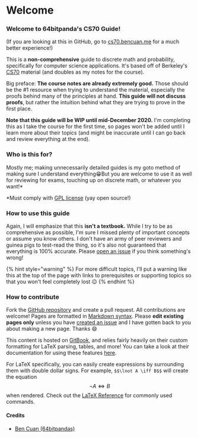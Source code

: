 # Welcome

### Welcome to 64bitpanda's CS70 Guide!

\(If you are looking at this in GitHub, go to [cs70.bencuan.me](https://cs70.bencuan.me) for a much better experience!\)

This is a **non-comprehensive** guide to discrete math and probability, specifically for computer science applications. It's based off of Berkeley's [CS70](https://www.eecs70.org/) material \(and doubles as my notes for the course\). 

Big preface: **The course notes are already extremely good.** Those should be the \#1 resource when trying to understand the material, especially the proofs behind many of the principles at hand. **This guide will not discuss proofs**, but rather the intuition behind what they are trying to prove in the first place.

**Note that this guide will be WIP until mid-December 2020.** I'm completing this as I take the course for the first time, so pages won't be added until I learn more about their topics \(and might be inaccurate until I can go back and review everything at the end\).

### Who is this for?

Mostly me; making unnecessarily detailed guides is my goto method of making sure I understand everything😁But you are welcome to use it as well for reviewing for exams, touching up on discrete math, or whatever you want!\*

\*Must comply with [GPL license](https://github.com/64bitpandas/cs70-notes/blob/master/LICENSE) \(yay open source!\)

### How to use this guide

Again, I will emphasize that this **isn't a textbook.** While I try to be as comprehensive as possible, I'm sure I missed plenty of important concepts or assume you know others. I don't have an army of peer reviewers and guinea pigs to test-read the thing, so it's also not guaranteed that everything is 100% accurate. Please [open an issue](https://github.com/64bitpandas/cs61b-notes/issues) if you think something's wrong!

{% hint style="warning" %}
For more difficult topics, I'll put a warning like this at the top of the page with links to prerequisites or supporting topics so that you won't feel completely lost 😉
{% endhint %}

### How to contribute

Fork the [GitHub repository](https://github.com/64bitpandas/cs61b-notes) and create a pull request. All contributions are welcome! Pages are formatted in [Markdown syntax](https://docs.gitbook.com/editing-content/markdown). Please **edit existing pages only** unless you have [created an issue](https://github.com/64bitpandas/cs61b-notes/issues) and I have gotten back to you about making a new page. Thanks 😄

This content is hosted on [GitBook](https://gitbook.com), and relies fairly heavily on their custom formatting for LaTeX parsing, tables, and more! You can take a look at their documentation for using these features [here](https://docs.gitbook.com/editing-content/markdown).

For LaTeX specifically, you can easily create expressions by surrounding them with double dollar signs. For example, `$$\lnot A \iff B$$` will create the equation $$\lnot A \iff B$$when rendered. Check out the [LaTeX Reference](latex-reference.md) for commonly used commands.

#### Credits

* [Ben Cuan \(64bitpandas\)](https://github.com/64bitpandas)


